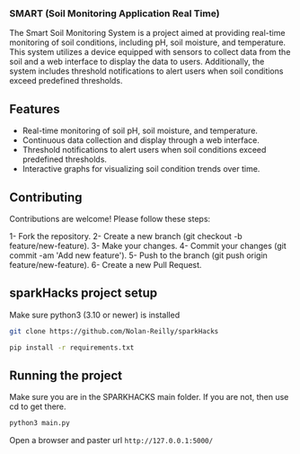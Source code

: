 ### SMART (Soil Monitoring Application Real Time)
The Smart Soil Monitoring System is a project aimed at providing real-time monitoring of soil conditions, including pH, soil moisture, and temperature. This system utilizes a device equipped with sensors to collect data from the soil and a web interface to display the data to users. Additionally, the system includes threshold notifications to alert users when soil conditions exceed predefined thresholds.

## Features
- Real-time monitoring of soil pH, soil moisture, and temperature.
- Continuous data collection and display through a web interface.
- Threshold notifications to alert users when soil conditions exceed predefined thresholds.
- Interactive graphs for visualizing soil condition trends over time.

## Contributing
Contributions are welcome! Please follow these steps:

1- Fork the repository.
2- Create a new branch (git checkout -b feature/new-feature).
3- Make your changes.
4- Commit your changes (git commit -am 'Add new feature').
5- Push to the branch (git push origin feature/new-feature).
6- Create a new Pull Request.


## sparkHacks project setup
Make sure python3 (3.10 or newer) is installed

``` bash
git clone https://github.com/Nolan-Reilly/sparkHacks
```

``` bash
pip install -r requirements.txt
```

## Running the project
Make sure you are in the SPARKHACKS main folder.
If you are not, then use cd to get there.

``` bash
python3 main.py
```

Open a browser and paster url `http://127.0.0.1:5000/`
